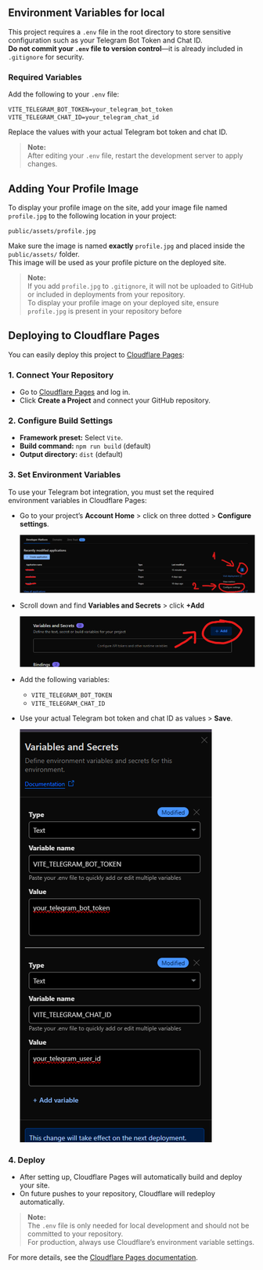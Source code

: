 ## Environment Variables for local

This project requires a `.env` file in the root directory to store sensitive configuration such as your Telegram Bot Token and Chat ID.  
**Do not commit your `.env` file to version control**—it is already included in `.gitignore` for security.

### Required Variables

Add the following to your `.env` file:

```
VITE_TELEGRAM_BOT_TOKEN=your_telegram_bot_token
VITE_TELEGRAM_CHAT_ID=your_telegram_chat_id
```

Replace the values with your actual Telegram bot token and chat ID.

> **Note:**  
> After editing your `.env` file, restart the development server to apply changes.


## Adding Your Profile Image

To display your profile image on the site, add your image file named `profile.jpg` to the following location in your project:

```
public/assets/profile.jpg
```

Make sure the image is named **exactly** `profile.jpg` and placed inside the `public/assets/` folder.  
This image will be used as your profile picture on the deployed site.

> **Note:**  
> If you add `profile.jpg` to `.gitignore`, it will not be uploaded to GitHub or included in deployments from your repository.  
> To display your profile image on your deployed site, ensure `profile.jpg` is present in your repository before


## Deploying to Cloudflare Pages

You can easily deploy this project to [Cloudflare Pages](https://pages.cloudflare.com/):

### 1. Connect Your Repository

- Go to [Cloudflare Pages](https://pages.cloudflare.com/) and log in.
- Click **Create a Project** and connect your GitHub repository.

### 2. Configure Build Settings

- **Framework preset:** Select `Vite`.
- **Build command:** `npm run build` (default)
- **Output directory:** `dist` (default)

### 3. Set Environment Variables

To use your Telegram bot integration, you must set the required environment variables in Cloudflare Pages:

- Go to your project’s **Account Home** > click on three dotted > **Configure settings**.

  ![Cloudflare Pages Environment Variables](public/assets/step1.png)

- Scroll down and find **Variables and Secrets** > click **+Add**

    ![Cloudflare Pages Environment Variables](public/assets/step2.png)

- Add the following variables:
  - `VITE_TELEGRAM_BOT_TOKEN`
  - `VITE_TELEGRAM_CHAT_ID`
- Use your actual Telegram bot token and chat ID as values > **Save**.

  ![Cloudflare Pages Environment Variables](public/assets/step3.png)


### 4. Deploy

- After setting up, Cloudflare Pages will automatically build and deploy your site.
- On future pushes to your repository, Cloudflare will redeploy automatically.

> **Note:**  
> The `.env` file is only needed for local development and should not be committed to your repository.  
> For production, always use Cloudflare’s environment variable settings.

For more details, see the [Cloudflare Pages documentation](https://developers.cloudflare.com/pages/).